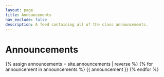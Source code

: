 ```yaml
---
layout: page
title: Announcements
nav_exclude: false
description: A feed containing all of the class announcements.
---
```


# Announcements
{% assign announcements = site.announcements | reverse %}
{% for announcement in announcements %}
{{ announcement }}
{% endfor %}
